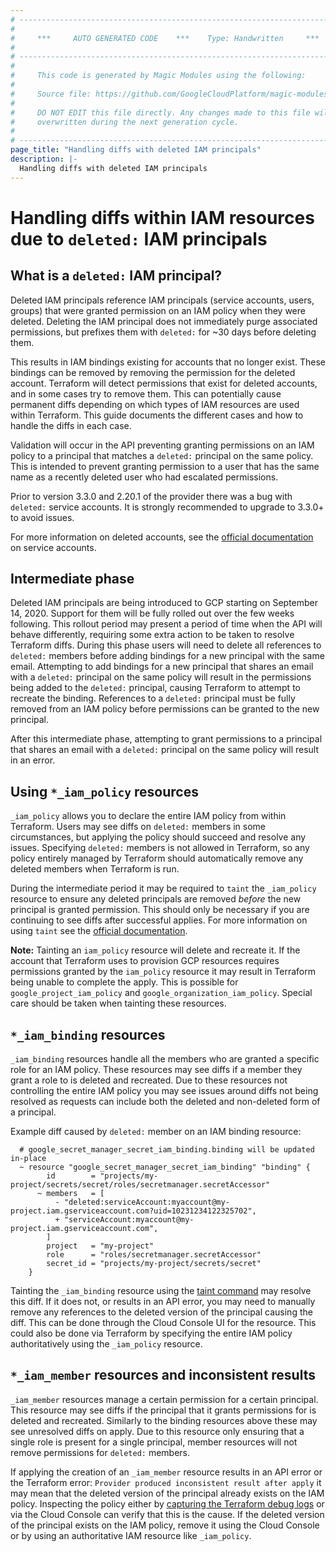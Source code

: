 ```yaml
---
# ----------------------------------------------------------------------------
#
#     ***     AUTO GENERATED CODE    ***    Type: Handwritten     ***
#
# ----------------------------------------------------------------------------
#
#     This code is generated by Magic Modules using the following:
#
#     Source file: https://github.com/GoogleCloudPlatform/magic-modules/tree/main/mmv1/third_party/terraform/website/docs/guides/iam_deleted_members.html.markdown
#
#     DO NOT EDIT this file directly. Any changes made to this file will be
#     overwritten during the next generation cycle.
#
# ----------------------------------------------------------------------------
page_title: "Handling diffs with deleted IAM principals"
description: |-
  Handling diffs with deleted IAM principals
---
```


# Handling diffs within IAM resources due to `deleted:` IAM principals

## What is a `deleted:` IAM principal?

Deleted IAM principals reference IAM principals (service accounts, users, groups) that were granted permission on an IAM policy when they were deleted. Deleting the IAM principal does not immediately purge associated permissions, but prefixes them with `deleted:` for \~30 days before deleting them. 

This results in IAM bindings existing for accounts that no longer exist. These bindings can be removed by removing the permission for the deleted account. Terraform will detect permissions that exist for deleted accounts, and in some cases try to remove them. This can potentially cause permanent diffs depending on which types of IAM resources are used within Terraform. This guide documents the different cases and how to handle the diffs in each case.

Validation will occur in the API preventing granting permissions on an IAM policy to a principal that matches a `deleted:` principal on the same policy. This is intended to prevent granting permission to a user that has the same name as a recently deleted user who had escalated permissions.

Prior to version 3.3.0 and 2.20.1 of the provider there was a bug with `deleted:` service accounts. It is strongly recommended to upgrade to 3.3.0+ to avoid issues.

For more information on deleted accounts, see the [official documentation](https://cloud.google.com/iam/docs/creating-managing-service-accounts) on service accounts.

## Intermediate phase

Deleted IAM principals are being introduced to GCP starting on September 14, 2020. Support for them will be fully rolled out over the few weeks following. This rollout period may present a period of time when the API will behave differently, requiring some extra action to be taken to resolve Terraform diffs. During this phase users will need to delete all references to `deleted:` members before adding bindings for a new principal with the same email. Attempting to add bindings for a new principal that shares an email with a `deleted:` principal on the same policy will result in the permissions being added to the `deleted:` principal, causing Terraform to attempt to recreate the binding. References to a `deleted:` principal must be fully removed from an IAM policy before permissions can be granted to the new principal.

After this intermediate phase, attempting to grant permissions to a principal that shares an email with a `deleted:` principal on the same policy will result in an error.

## Using `*_iam_policy` resources

`_iam_policy` allows you to declare the entire IAM policy from within Terraform. Users may see diffs on `deleted:` members in some circumstances, but applying the policy should succeed and resolve any issues. Specifying `deleted:` members is not allowed in Terraform, so any policy entirely managed by Terraform should automatically remove any deleted members when Terraform is run.

During the intermediate period it may be required to `taint` the `_iam_policy` resource to ensure any deleted principals are removed *before* the new principal is granted permission. This should only be necessary if you are continuing to see diffs after successful applies. For more information on using `taint` see the [official documentation](https://www.terraform.io/docs/commands/taint.html).

**Note:** Tainting an `iam_policy` resource will delete and recreate it. If the account that Terraform uses to provision GCP resources requires permissions granted by the `iam_policy` resource it may result in Terraform being unable to complete the apply. This is possible for `google_project_iam_policy` and `google_organization_iam_policy`. Special care should be taken when tainting these resources.

## `*_iam_binding` resources

`_iam_binding` resources handle all the members who are granted a specific role for an IAM policy. These resources may see diffs if a member they grant a role to is deleted and recreated. Due to these resources not controlling the entire IAM policy you may see issues around diffs not being resolved as requests can include both the deleted and non-deleted form of a principal.

Example diff caused by `deleted:` member on an IAM binding resource:
```hcl
  # google_secret_manager_secret_iam_binding.binding will be updated in-place
  ~ resource "google_secret_manager_secret_iam_binding" "binding" {
        id        = "projects/my-project/secrets/secret/roles/secretmanager.secretAccessor"
      ~ members   = [
          - "deleted:serviceAccount:myaccount@my-project.iam.gserviceaccount.com?uid=10231234122325702",
          + "serviceAccount:myaccount@my-project.iam.gserviceaccount.com",
        ]
        project   = "my-project"
        role      = "roles/secretmanager.secretAccessor"
        secret_id = "projects/my-project/secrets/secret"
    }
```

Tainting the `_iam_binding` resource using the [taint command](https://www.terraform.io/docs/commands/taint.html) may resolve this diff. If it does not, or results in an API error, you may need to manually remove any references to the deleted version of the principal causing the diff. This can be done through the Cloud Console UI for the resource. This could also be done via Terraform by specifying the entire IAM policy authoritatively using the `_iam_policy` resource.

## `*_iam_member` resources and inconsistent results

`_iam_member` resources manage a certain permission for a certain principal. This resource may see diffs if the principal that it grants permissions for is deleted and recreated. Similarly to the binding resources above these may see unresolved diffs on apply. Due to this resource only ensuring that a single role is present for a single principal, member resources will not remove permissions for `deleted:` members.

If applying the creation of an `_iam_member` resource results in an API error or the Terraform error: `Provider produced inconsistent result after apply` it may mean that the deleted version of the principal already exists on the IAM policy. Inspecting the policy either by [capturing the Terraform debug logs](https://www.terraform.io/docs/internals/debugging.html) or via the Cloud Console can verify that this is the cause. If the deleted version of the principal exists on the IAM policy, remove it using the Cloud Console or by using an authoritative IAM resource like `_iam_policy`.



